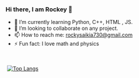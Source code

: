 ### Hi there, I am Rockey 👋

<!--
**rockysaikia730/rockysaikia730** is a ✨ _special_ ✨ repository because its `README.md` (this file) appears on your GitHub profile.

Here are some ideas to get you started:
-->

- 🌱 I’m currently learning Python, C++, HTML , JS.
- 👯 I’m looking to collaborate on any project.
- 📫 How to reach me: rockysaikia730@gmail.com
- ⚡ Fun fact: I love math and physics
<p>&nbsp;</p>

<span>&nbsp;</span>[![Top Langs](https://github-readme-stats.vercel.app/api/top-langs/?username=rockysaikia730&langs_count=5)](https://github.com/anuraghazra/github-readme-stats)

